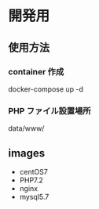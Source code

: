 # 開発用

## 使用方法
### container 作成
docker-compose up -d

### PHP ファイル設置場所
data/www/

## images
- centOS7
- PHP7.2
- nginx
- mysql5.7